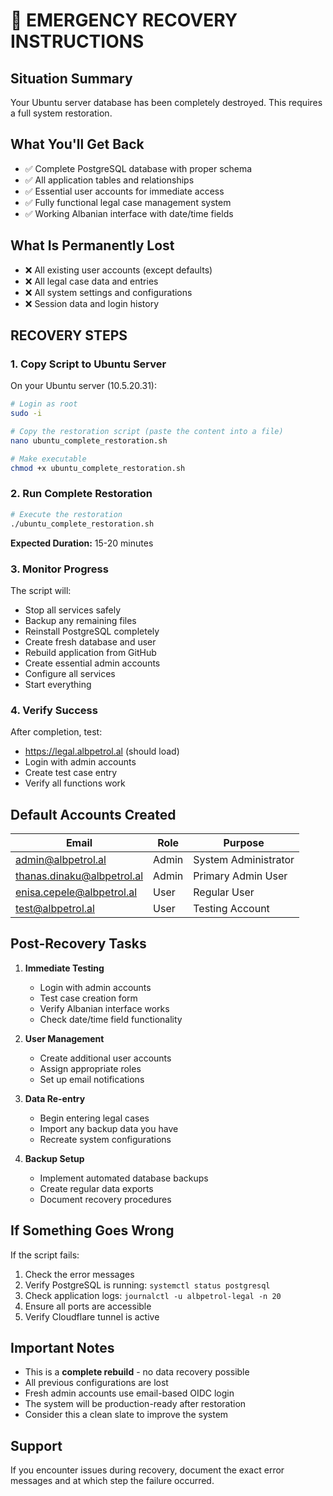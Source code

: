 # 🚨 EMERGENCY RECOVERY INSTRUCTIONS

## Situation Summary
Your Ubuntu server database has been completely destroyed. This requires a full system restoration.

## What You'll Get Back
- ✅ Complete PostgreSQL database with proper schema
- ✅ All application tables and relationships  
- ✅ Essential user accounts for immediate access
- ✅ Fully functional legal case management system
- ✅ Working Albanian interface with date/time fields

## What Is Permanently Lost
- ❌ All existing user accounts (except defaults)
- ❌ All legal case data and entries
- ❌ All system settings and configurations
- ❌ Session data and login history

## RECOVERY STEPS

### 1. Copy Script to Ubuntu Server
On your Ubuntu server (10.5.20.31):

```bash
# Login as root
sudo -i

# Copy the restoration script (paste the content into a file)
nano ubuntu_complete_restoration.sh

# Make executable
chmod +x ubuntu_complete_restoration.sh
```

### 2. Run Complete Restoration
```bash
# Execute the restoration
./ubuntu_complete_restoration.sh
```

**Expected Duration:** 15-20 minutes

### 3. Monitor Progress
The script will:
- Stop all services safely
- Backup any remaining files
- Reinstall PostgreSQL completely
- Create fresh database and user
- Rebuild application from GitHub
- Create essential admin accounts
- Configure all services
- Start everything

### 4. Verify Success
After completion, test:
- https://legal.albpetrol.al (should load)
- Login with admin accounts
- Create test case entry
- Verify all functions work

## Default Accounts Created

| Email | Role | Purpose |
|-------|------|---------|
| admin@albpetrol.al | Admin | System Administrator |
| thanas.dinaku@albpetrol.al | Admin | Primary Admin User |
| enisa.cepele@albpetrol.al | User | Regular User |
| test@albpetrol.al | User | Testing Account |

## Post-Recovery Tasks

1. **Immediate Testing**
   - Login with admin accounts
   - Test case creation form
   - Verify Albanian interface works
   - Check date/time field functionality

2. **User Management**
   - Create additional user accounts
   - Assign appropriate roles
   - Set up email notifications

3. **Data Re-entry**
   - Begin entering legal cases
   - Import any backup data you have
   - Recreate system configurations

4. **Backup Setup**
   - Implement automated database backups
   - Create regular data exports
   - Document recovery procedures

## If Something Goes Wrong

If the script fails:
1. Check the error messages
2. Verify PostgreSQL is running: `systemctl status postgresql`
3. Check application logs: `journalctl -u albpetrol-legal -n 20`
4. Ensure all ports are accessible
5. Verify Cloudflare tunnel is active

## Important Notes
- This is a **complete rebuild** - no data recovery possible
- All previous configurations are lost
- Fresh admin accounts use email-based OIDC login
- The system will be production-ready after restoration
- Consider this a clean slate to improve the system

## Support
If you encounter issues during recovery, document the exact error messages and at which step the failure occurred.